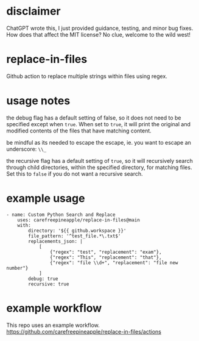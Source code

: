 # disclaimer
ChatGPT wrote this, I just provided guidance, testing, and minor bug fixes.  How does that affect the MIT license?  No clue, welcome to the wild west!

# replace-in-files
Github action to replace multiple strings within files using regex.

# usage notes
the debug flag has a default setting of false, so it does not need to be specified except when `true`.  When set to `true`, it will print the original and modified contents of the files that have matching content.

be mindful as its needed to escape the escape, ie. you want to escape an underscore: `\\_`

the recursive flag has a default setting of `true`, so it will recursively search through child directories, within the specified directory, for matching files.  Set this to `false` if you do not want a recursive search.

# example usage
```
- name: Custom Python Search and Replace
    uses: carefreepineapple/replace-in-files@main
    with:
        directory: '${{ github.workspace }}'
        file_pattern: '^test_file.*\.txt$'
        replacements_json: |
            [
                {"regex": "test", "replacement": "exam"},
                {"regex": "This", "replacement": "that"},
                {"regex": "file \\d+", "replacement": "file new number"}
            ]
        debug: true
        recursive: true
```

# example workflow
This repo uses an example workflow. https://github.com/carefreepineapple/replace-in-files/actions